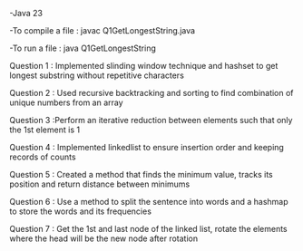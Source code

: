 -Java 23

-To compile a file : javac Q1GetLongestString.java

-To run a file : java Q1GetLongestString

Question 1 : Implemented slinding window technique and hashset to get longest substring without repetitive characters

Question 2 : Used recursive backtracking and sorting to find combination of unique numbers from an array

Question 3 :Perform an iterative reduction between elements such that only the 1st element is 1

Question 4 : Implemented linkedlist to ensure insertion order and keeping records of counts

Question 5 :  Created a method that finds the minimum value, tracks its position and return distance between minimums

Question 6 : Use a method to split the sentence into words and a hashmap to store the words and its frequencies

Question 7 : Get the 1st and last node of the linked list, rotate the elements where the head will be the new node after rotation